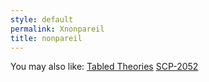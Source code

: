 ```yaml
---
style: default
permalink: Xnonpareil
title: nonpareil
---
```

You may also like:
[Tabled Theories](http://scp-wiki.net/tabled-theories)
[SCP-2052](http://scp-wiki.net/scp-2052)